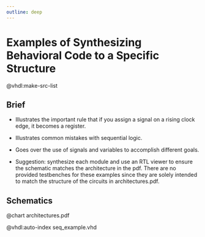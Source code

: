```yaml
---
outline: deep
---
```

# Examples of Synthesizing Behavioral Code to a Specific Structure

@vhdl:make-src-list

## Brief

- Illustrates the important rule that if you assign a signal on a rising clock edge, it becomes a register.

- Illustrates common mistakes with sequential logic.

- Goes over the use of signals and variables to accomplish different goals.

- Suggestion: synthesize each module and use an RTL viewer to ensure the schematic matches the architecture in the pdf. There are no provided testbenches for these examples since they are solely intended to match the structure of the circuits in architectures.pdf. 

## Schematics

@chart architectures.pdf

@vhdl:auto-index seq_example.vhd